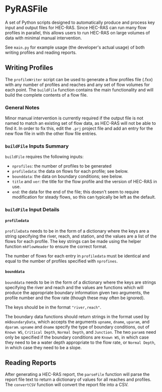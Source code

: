 # PyRASFile
A set of Python scripts designed to automatically produce and process key input and
output files for HEC-RAS.  Since HEC-RAS can run many flow profiles in parallel, this
allows users to run HEC-RAS on large volumes of data with minimal manual intervention.

See `main.py` for example usage (the developer's actual usage) of both writing profiles and reading
reports.

## Writing Profiles
The `profileWriter` script can be used to generate a flow profiles file (.fxx) with any number
of profiles and reaches and any set of flow volumes for each point.  The `buildFile` function
contains the main functionality and will build the complete contents of a flow file.

### General Notes
Minor manual intervention is currently required if the output file is not named to match an existing
set of flow data, as HEC-RAS will not be able to find it.  In order to fix this, edit the `.prj` project
file and add an entry for the new flow file in with the other flow file entries.

### `buildFile` Inputs Summary
`buildFile` requires the following inputs:

* `nprofiles`: the number of profiles to be generated
* `profiledata`: the data on flows for each profile; see below.
* `bounddata`: the data on boundary conditions; see below.
* `title` and `ver`: the title for the flow profile and the version of HEC-RAS in use.
* `end`: the data for the end of the file; this doesn't seem to require modification
for steady flows, so this can typically be left as the default.

### `buildFile` Input Details
#### `profiledata`
`profileData` needs to be in the form of a dictionary where the keys are a string specifying
the river, reach, and station, and the values are a list of the flows for each profile.  The key
strings can be made using the helper function `mkFlowHeader` to ensure the correct format.

The number of flows for each entry in `profiledata` must be identical and equal to the number
of profiles specified with `nprofines`.

#### `bounddata`
`bounddata` needs to be in the form of a dictionary where the keys are strings specifying the 
river and reach and the values are functions which will produce the appropriate boundary
information given two arguments, the profile number and the flow rate (though these may often
be ignored).

The keys should be in the format `"river,reach"`.

The boundary data functions should return strings
in the format used by `mkBoundaryData`, which accepts the arguments `upname`, `dname`, `uparam`, and
`dparam`.  `upname` and `dname` specify the type of boundary conditions, out of `Known WS`, `Critical Depth`,
`Normal Depth`, and `Junction`.  The two `param`s need only be specified if the boundary conditions are
`Known WS`, in which case they need to be a water depth appropriate to the flow rate, or `Normal Depth`,
in which case they need to be a slope.

## Reading Reports
After generating a HEC-RAS report, the `parseFile` function will parse the report file text to return a dictionary
of values for all reaches and profiles.  The `convertCSV` function will convert the report file into a CSV.
